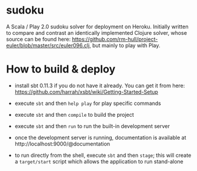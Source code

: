 sudoku
======

A Scala / Play 2.0 sudoku solver for deployment on Heroku. Initially 
written to compare and contrast an identically implemented Clojure solver, 
whose source can be found here: 
https://github.com/rm-hull/project-euler/blob/master/src/euler096.clj,
but mainly to play with Play.


How to build & deploy
=====================

* install sbt 0.11.3  if you do not have it already. You can get it from here: https://github.com/harrah/xsbt/wiki/Getting-Started-Setup

* execute `sbt` and then `help play` for play specific commands

* execute `sbt` and then `compile` to build the project

* execute `sbt` and then `run` to run the built-in development server

* once the development server is running, documentation is available at http://localhost:9000/@documentation

* to run directly from the shell, execute `sbt` and then `stage`; this will create a `target/start` script which allows the application to run stand-alone

